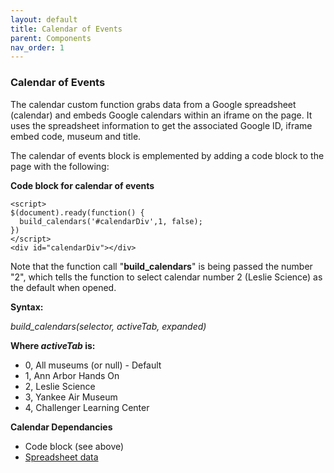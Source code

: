 ```yaml
---
layout: default
title: Calendar of Events
parent: Components
nav_order: 1
---
```


### Calendar of Events

The calendar custom function grabs data from a Google spreadsheet (calendar) and embeds Google calendars within an iframe on the page.  It uses the spreadsheet information to get the associated Google ID, iframe embed code, museum and title.

The calendar of events block is emplemented by adding a code block to the page with the following:

**Code block for calendar of events**
```
<script>
$(document).ready(function() {
  build_calendars('#calendarDiv',1, false);  
})
</script>
<div id="calendarDiv"></div>
```
Note that the function call "**build_calendars**" is being passed the number "2", which tells the function to select calendar number 2 (Leslie Science) as the default when opened. 

**Syntax:**

*build_calendars(selector, activeTab, expanded)*

**Where *activeTab* is:**

- 0, All museums (or null) - Default
- 1, Ann Arbor Hands On
- 2, Leslie Science
- 3, Yankee Air Museum
- 4, Challenger Learning Center

**Calendar Dependancies**
- Code block (see above)
- [Spreadsheet data](/Docs/spreadsheets.html)